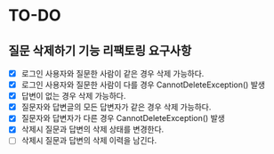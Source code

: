 # TO-DO

## 질문 삭제하기 기능 리팩토링 요구사항
- [x] 로그인 사용자와 질문한 사람이 같은 경우 삭제 가능하다.
- [x] 로그인 사용자와 질문한 사람이 다를 경우 CannotDeleteException() 발생
- [x] 답변이 없는 경우 삭제 가능하다.
- [x] 질문자와 답변글의 모든 답변자가 같은 경우 삭제 가능하다.
- [x] 질문자와 답변자가 다른 경우 CannotDeleteException() 발생
- [x] 삭제시 질문과 답변의 삭제 상태를 변경한다.
- [ ] 삭제시 질문과 답변의 삭제 이력을 남긴다. 